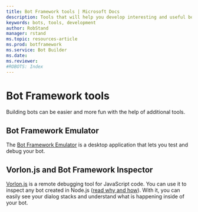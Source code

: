 ```yaml
---
title: Bot Framework tools | Microsoft Docs
description: Tools that will help you develop interesting and useful bots.
keywords: bots, tools, development
author: RobStand
manager: rstand
ms.topic: resources-article
ms.prod: botframework
ms.service: Bot Builder
ms.date: 
ms.reviewer:
#ROBOTS: Index
---
```

# Bot Framework tools
Building bots can be easier and more fun with the help of additional tools.

## Bot Framework Emulator

The [Bot Framework Emulator](~/resources/emulator.md) is a desktop application that lets you test and debug your bot.

## Vorlon.js and Bot Framework Inspector

[Vorlon.js](http://vorlonjs.io) is a remote debugging tool for JavaScript code. You can use it to inspect any bot created in Node.js ([read why and how](http://aka.ms/botinspector)). With it, you can easily see your dialog stacks and understand what is happening inside of your bot.
